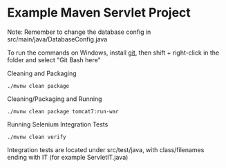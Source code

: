 # Example Maven Servlet Project

Note: Remember to change the database config in src/main/java/DatabaseConfig.java

To run the commands on Windows, install [git](https://git-scm.com/downloads), then shift + right-click in the folder and select "Git Bash here"

Cleaning and Packaging

```
./mvnw clean package
```

Cleaning/Packaging and Running

```
./mvnw clean package tomcat7:run-war

```

Running Selenium Integration Tests

```
./mvnw clean verify
```

Integration tests are located under src/test/java, with class/filenames ending with IT (for example ServletIT.java)
